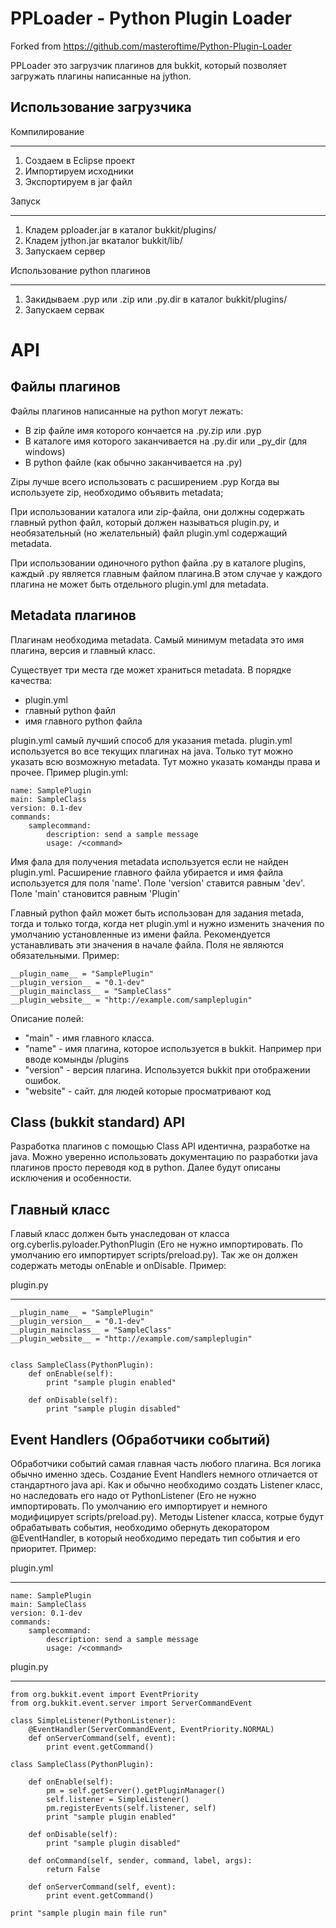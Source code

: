 PPLoader - Python Plugin Loader
====================
Forked from https://github.com/masteroftime/Python-Plugin-Loader

PPLoader это загрузчик плагинов для bukkit, который позволяет загружать плагины 
написанные на jython. 


Использование загрузчика
-----------------------

Компилирование
********


1. Создаем в Eclipse проект
2. Импортируем исходники
3. Экспортируем в jar файл


Запуск
*******

1. Кладем pploader.jar в каталог bukkit/plugins/
2. Кладем jython.jar вкаталог bukkit/lib/
3. Запускаем сервер

Использование python плагинов
*************

1. Закидываем .pyp или .zip или .py.dir в каталог bukkit/plugins/
2. Запускаем сервак

API
===========

Файлы плагинов
------------

Файлы плагинов написанные на python могут лежать:

- В zip файле имя которого кончается на .py.zip или .pyp
- В каталоге имя которого заканчивается
на .py.dir или \_py_dir (для windows)
- В python файле (как обычно заканчивается на .py)

Zipы лучше всего использовать с расширением .pyp Когда вы используете zip,
необходимо объявить metadata;

При использовании каталога или zip-файла, они должны содержать главный python 
файл, который должен называться plugin.py, и необязательный (но желательный)
файл plugin.yml содержащий metadata.

При использовании одиночного python файла .py в каталоге plugins, 
каждый .py является главным файлом плагина.В этом случае у каждого плагина
не может быть отдельного plugin.yml для metadata.

Metadata плагинов
---------------

Плагинам необходима metadata. Самый минимум metadata это имя плагина, версия 
и главный класс.

Существует три места где может храниться metadata. В порядке качества:

- plugin.yml
- главный python файл
- имя главного python файла

plugin.yml самый лучший способ для указания metada. plugin.yml используется
во все текущих плагинах на java. Только тут можно указать всю возможную 
metadata. Тут можно указать команды права и прочее.
Пример plugin.yml:

    name: SamplePlugin
    main: SampleClass
    version: 0.1-dev
    commands:
        samplecommand:
            description: send a sample message
            usage: /<command>

Имя фала для получения metadata используется если не найден plugin.yml.
Расширение главного файла убирается и имя файла используется для поля 'name'.
Поле 'version' ставится равным 'dev'.
Поле 'main' становится равным 'Plugin'

Главный python файл может быть использован для задания metada, тогда и только
тогда, когда нет plugin.yml и нужно изменить значения по умолчанию 
установленные из имени файла. Рекомендуется устанавливать эти значения в начале
файла. Поля не являются обязательными. Пример:

    __plugin_name__ = "SamplePlugin"
    __plugin_version__ = "0.1-dev"
    __plugin_mainclass__ = "SampleClass"
    __plugin_website__ = "http://example.com/sampleplugin"

Описание полей:

- "main" - имя главного класса.
- "name" - имя плагина, которое используется в bukkit. Например при вводе
    комынды /plugins
- "version" - версия плагина. Используется bukkit при отображении ошибок.
- "website" - сайт. для людей которые просматривают код


Class (bukkit standard) API
---------------------------------

Разработка плагинов с помощью Class API идентична, разработке на java.
Можно уверенно использовать документацию по разработки java плагинов просто
переводя код в python. Далее будут описаны исключения и особенности.

Главный класс
---------------

Главый класс должен быть унаследован от класса 
org.cyberlis.pyloader.PythonPlugin (Его не нужно импортировать. По умолчанию 
его импортирует scripts/preload.py). Так же он должен содержать методы onEnable
и onDisable. Пример:

plugin.py
*********

    __plugin_name__ = "SamplePlugin"
    __plugin_version__ = "0.1-dev"
    __plugin_mainclass__ = "SampleClass"
    __plugin_website__ = "http://example.com/sampleplugin"
    
    
    class SampleClass(PythonPlugin):
        def onEnable(self):            
            print "sample plugin enabled"
        
        def onDisable(self):
            print "sample plugin disabled"
            
Event Handlers (Обработчики событий)
-----------------------------------

Обработчики событий cамая главная часть любого плагина. Вся логика 
обычно именно здесь. Создание Event Handlers немного отличается от стандартного 
java api. Как и обычно необходимо создать Listener класс, но наследовать его 
надо от PythonListener (Его не нужно импортировать. По умолчанию его 
импортирует и немного модифицирует scripts/preload.py). Методы Listener класса,
котрые будут обрабатывать события, необходимо обернуть декоратором 
@EventHandler, в который необходимо передать тип события и его приоритет. 
Пример: 

plugin.yml
**********

    name: SamplePlugin
    main: SampleClass
    version: 0.1-dev
    commands:
        samplecommand:
            description: send a sample message
            usage: /<command>

plugin.py
*********

    from org.bukkit.event import EventPriority
    from org.bukkit.event.server import ServerCommandEvent

    class SimpleListener(PythonListener):
        @EventHandler(ServerCommandEvent, EventPriority.NORMAL)
        def onServerCommand(self, event):
            print event.getCommand()  
            
    class SampleClass(PythonPlugin):

        def onEnable(self):
            pm = self.getServer().getPluginManager()
            self.listener = SimpleListener()
            pm.registerEvents(self.listener, self)
            print "sample plugin enabled"

        def onDisable(self):
            print "sample plugin disabled"

        def onCommand(self, sender, command, label, args):
            return False

        def onServerCommand(self, event):
            print event.getCommand()
      
    print "sample plugin main file run"


